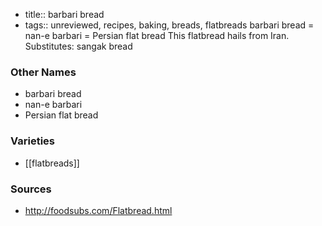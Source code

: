 - title:: barbari bread
- tags:: unreviewed, recipes, baking, breads, flatbreads
barbari bread = nan-e barbari = Persian flat bread This flatbread hails from Iran. Substitutes: sangak bread

### Other Names

* barbari bread
* nan-e barbari
* Persian flat bread

### Varieties

* [[flatbreads]]

### Sources
* http://foodsubs.com/Flatbread.html

